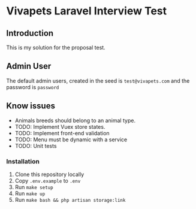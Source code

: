 # Vivapets Laravel Interview Test

## Introduction

This is my solution for the proposal test. 


## Admin User

The default admin users, created in the seed is `test@vivapets.com` and the password is `password`

## Know issues

- Animals breeds should belong to an animal type.
- TODO: Implement Vuex store states.
- TODO: Implement front-end validation
- TODO: Menu must be dynamic with a service
- TODO: Unit tests

### Installation

1. Clone this repository locally
2. Copy `.env.example` to `.env`
3. Run `make setup`
4. Run `make up`
5. Run `make bash && php artisan storage:link`
